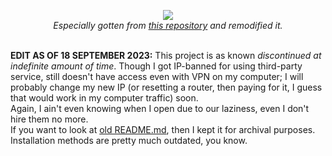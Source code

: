 <p align="center"><img src="https://github.com/bjuonday/Modified-ProTanki/assets/113231787/25bb5654-adf2-4ddd-992f-d688fc69df70"><br>
<i>Especially gotten from <a href="https://github.com/Kleins0/protanki-mod">this repository</a> and remodified it.</i></p><br>
<b>EDIT AS OF 18 SEPTEMBER 2023:</b> This project is as known <i>discontinued at indefinite amount of time</i>. Though I got IP-banned for using third-party service, still doesn't have access even with VPN on my computer; I will probably change my new IP (or resetting a router, then paying for it, I guess that would work in my computer traffic) soon.<br>
Again, I ain't even knowing when I open due to our laziness, even I don't hire them no more.<br>
If you want to look at <a href="https://github.com/bjuonday/Modified-ProTanki/blob/main/old.README.md">old README.md</a>, then I kept it for archival purposes. Installation methods are pretty much outdated, you know.
